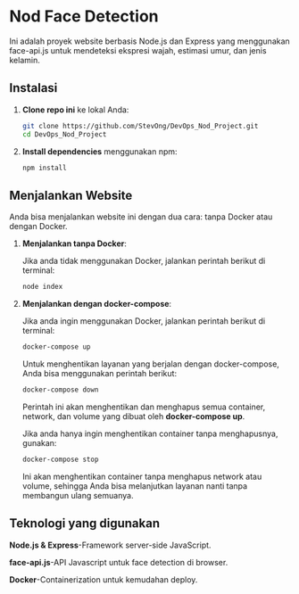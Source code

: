 # Nod Face Detection

Ini adalah proyek website berbasis Node.js dan Express yang menggunakan face-api.js untuk mendeteksi ekspresi wajah, estimasi umur, dan jenis kelamin.

## Instalasi

1. **Clone repo ini** ke lokal Anda:

    ```bash
    git clone https://github.com/StevOng/DevOps_Nod_Project.git
    cd DevOps_Nod_Project
    ```

2. **Install dependencies** menggunakan npm:

    ```bash
    npm install
    ```

## Menjalankan Website

Anda bisa menjalankan website ini dengan dua cara: tanpa Docker atau dengan Docker.

1. **Menjalankan tanpa Docker**:

   Jika anda tidak menggunakan Docker, jalankan perintah berikut di terminal:

   ```bash
   node index
   ```

2. **Menjalankan dengan docker-compose**:

   Jika anda ingin menggunakan Docker, jalankan perintah berikut di terminal:

   ```bash
   docker-compose up
   ```

   Untuk menghentikan layanan yang berjalan dengan docker-compose, Anda bisa menggunakan perintah berikut:

   ```bash
   docker-compose down
   ```

   Perintah ini akan menghentikan dan menghapus semua container, network, dan volume yang dibuat oleh **docker-compose up**.

   Jika anda hanya ingin menghentikan container tanpa menghapusnya, gunakan:

   ```bash
   docker-compose stop
   ```

   Ini akan menghentikan container tanpa menghapus network atau volume, sehingga Anda bisa melanjutkan layanan nanti tanpa membangun ulang semuanya.

## Teknologi yang digunakan

**Node.js & Express**-Framework server-side JavaScript.

**face-api.js**-API Javascript untuk face detection di browser.

**Docker**-Containerization untuk kemudahan deploy.
